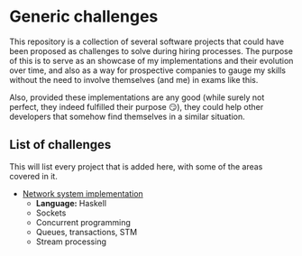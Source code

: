 # Generic challenges

This repository is a collection of several software projects that could have been proposed as challenges to solve during hiring processes. The purpose of this is to serve as an showcase of my implementations and their evolution over time, and also as a way for prospective companies to gauge my skills without the need to involve themselves (and me) in exams like this.

Also, provided these implementations are any good (while surely not perfect, they indeed fulfilled their purpose :smirk:), they could help other developers that somehow find themselves in a similar situation.

## List of challenges

This will list every project that is added here, with some of the areas covered in it.

- [Network system implementation](./generic-system-implementation-haskell)
    - **Language:** Haskell
    - Sockets
    - Concurrent programming
    - Queues, transactions, STM
    - Stream processing
